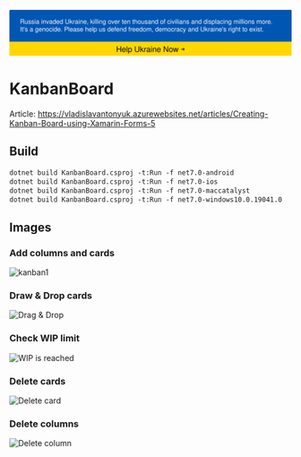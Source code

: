 [![Stand With Ukraine](https://raw.githubusercontent.com/vshymanskyy/StandWithUkraine/main/banner2-direct.svg)](https://stand-with-ukraine.pp.ua)

# KanbanBoard

Article: https://vladislavantonyuk.azurewebsites.net/articles/Creating-Kanban-Board-using-Xamarin-Forms-5

## Build

```pwsh
dotnet build KanbanBoard.csproj -t:Run -f net7.0-android
dotnet build KanbanBoard.csproj -t:Run -f net7.0-ios
dotnet build KanbanBoard.csproj -t:Run -f net7.0-maccatalyst
dotnet build KanbanBoard.csproj -t:Run -f net7.0-windows10.0.19041.0
```

## Images

### Add columns and cards

![kanban1](https://user-images.githubusercontent.com/33021114/109400008-ddc4bc00-794e-11eb-9909-58e6403b29e1.png)

### Draw & Drop cards

![Drag & Drop](https://user-images.githubusercontent.com/33021114/109400009-de5d5280-794e-11eb-97a9-cc980dd74a93.png)

### Check WIP limit

![WIP is reached](https://user-images.githubusercontent.com/33021114/109400010-de5d5280-794e-11eb-8600-643220c150d7.png)

### Delete cards

![Delete card](https://user-images.githubusercontent.com/33021114/109400005-dc938f00-794e-11eb-8fce-3c8ac6f12502.png)

### Delete columns

![Delete column](https://user-images.githubusercontent.com/33021114/109400007-ddc4bc00-794e-11eb-94a4-ebf858198c6d.png)
